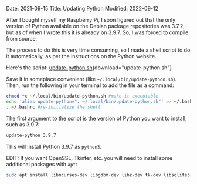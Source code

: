 Date: 2021-09-15
Title: Updating Python
Modified: 2022-09-12

After I bought myself my Raspberry Pi, I soon figured out that the only version of Python available on the Debian package repositories was 3.7.2, but as of when I wrote this it is already on 3.9.7. So, I was forced to compile from source.

The process to do this is very time consuming, so I made a shell script to do it automatically, as per the instructions on the Python website.

Here's the script: [update-python.sh]({attach}update-python.sh){download="update-python.sh"}

Save it in someplace convenient (like `~/.local/bin/update-python.sh`). Then, run the following in your terminal to add the file as a command:

<!-- cSpell:ignore raspberrypi chmod -->

```bash
chmod +x ~/.local/bin/update-python.sh #make it executable
echo 'alias update-python=". ~/.local/bin/update-python.sh"' >> ~/.bashrc #let your shell find it
. ~/.bashrc #re-initialize the shell
```

The first argument to the script is the version of Python you want to install, such as 3.9.7:

```bash
update-python 3.9.7
```

This will install Python 3.9.7 as `python3`.

EDIT: If you want OpenSSL, Tkinter, etc. you will need to install some additional packages with `apt`:

```bash
sudo apt install libncurses-dev libgdbm-dev libz-dev tk-dev libsqlite3-dev libreadline-dev liblzma-dev libffi-dev libssl-dev
```

